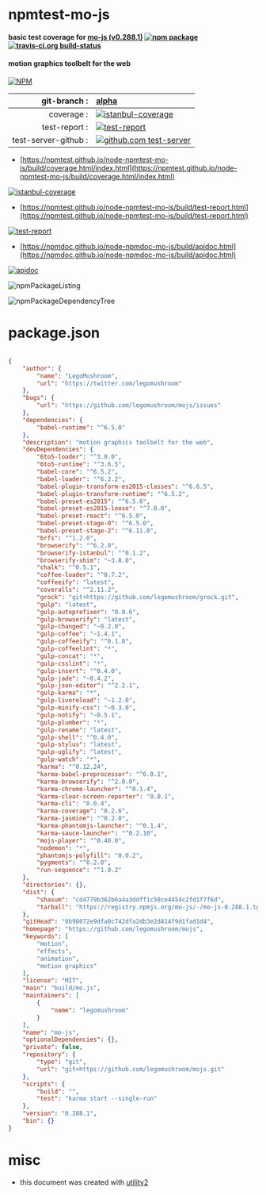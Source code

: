 # npmtest-mo-js

#### basic test coverage for  [mo-js (v0.288.1)](https://github.com/legomushroom/mojs)  [![npm package](https://img.shields.io/npm/v/npmtest-mo-js.svg?style=flat-square)](https://www.npmjs.org/package/npmtest-mo-js) [![travis-ci.org build-status](https://api.travis-ci.org/npmtest/node-npmtest-mo-js.svg)](https://travis-ci.org/npmtest/node-npmtest-mo-js)

#### motion graphics toolbelt for the web

[![NPM](https://nodei.co/npm/mo-js.png?downloads=true&downloadRank=true&stars=true)](https://www.npmjs.com/package/mo-js)

| git-branch : | [alpha](https://github.com/npmtest/node-npmtest-mo-js/tree/alpha)|
|--:|:--|
| coverage : | [![istanbul-coverage](https://npmtest.github.io/node-npmtest-mo-js/build/coverage.badge.svg)](https://npmtest.github.io/node-npmtest-mo-js/build/coverage.html/index.html)|
| test-report : | [![test-report](https://npmtest.github.io/node-npmtest-mo-js/build/test-report.badge.svg)](https://npmtest.github.io/node-npmtest-mo-js/build/test-report.html)|
| test-server-github : | [![github.com test-server](https://npmtest.github.io/node-npmtest-mo-js/GitHub-Mark-32px.png)](https://npmtest.github.io/node-npmtest-mo-js/build/app/index.html) | | build-artifacts : | [![build-artifacts](https://npmtest.github.io/node-npmtest-mo-js/glyphicons_144_folder_open.png)](https://github.com/npmtest/node-npmtest-mo-js/tree/gh-pages/build)|

- [https://npmtest.github.io/node-npmtest-mo-js/build/coverage.html/index.html](https://npmtest.github.io/node-npmtest-mo-js/build/coverage.html/index.html)

[![istanbul-coverage](https://npmtest.github.io/node-npmtest-mo-js/build/screenCapture.buildCi.browser.%252Ftmp%252Fbuild%252Fcoverage.lib.html.png)](https://npmtest.github.io/node-npmtest-mo-js/build/coverage.html/index.html)

- [https://npmtest.github.io/node-npmtest-mo-js/build/test-report.html](https://npmtest.github.io/node-npmtest-mo-js/build/test-report.html)

[![test-report](https://npmtest.github.io/node-npmtest-mo-js/build/screenCapture.buildCi.browser.%252Ftmp%252Fbuild%252Ftest-report.html.png)](https://npmtest.github.io/node-npmtest-mo-js/build/test-report.html)

- [https://npmdoc.github.io/node-npmdoc-mo-js/build/apidoc.html](https://npmdoc.github.io/node-npmdoc-mo-js/build/apidoc.html)

[![apidoc](https://npmdoc.github.io/node-npmdoc-mo-js/build/screenCapture.buildCi.browser.%252Ftmp%252Fbuild%252Fapidoc.html.png)](https://npmdoc.github.io/node-npmdoc-mo-js/build/apidoc.html)

![npmPackageListing](https://npmtest.github.io/node-npmtest-mo-js/build/screenCapture.npmPackageListing.svg)

![npmPackageDependencyTree](https://npmtest.github.io/node-npmtest-mo-js/build/screenCapture.npmPackageDependencyTree.svg)



# package.json

```json

{
    "author": {
        "name": "LegoMushroom",
        "url": "https://twitter.com/legomushroom"
    },
    "bugs": {
        "url": "https://github.com/legomushroom/mojs/issues"
    },
    "dependencies": {
        "babel-runtime": "^6.5.0"
    },
    "description": "motion graphics toolbelt for the web",
    "devDependencies": {
        "6to5-loader": "^3.0.0",
        "6to5-runtime": "^3.6.5",
        "babel-core": "^6.5.2",
        "babel-loader": "^6.2.2",
        "babel-plugin-transform-es2015-classes": "^6.6.5",
        "babel-plugin-transform-runtime": "^6.5.2",
        "babel-preset-es2015": "^6.5.0",
        "babel-preset-es2015-loose": "^7.0.0",
        "babel-preset-react": "^6.5.0",
        "babel-preset-stage-0": "^6.5.0",
        "babel-preset-stage-2": "^6.11.0",
        "brfs": "^1.2.0",
        "browserify": "^6.2.0",
        "browserify-istanbul": "^0.1.2",
        "browserify-shim": "~3.8.0",
        "chalk": "^0.5.1",
        "coffee-loader": "^0.7.2",
        "coffeeify": "latest",
        "coveralls": "^2.11.2",
        "grock": "git+https://github.com/legomushroom/grock.git",
        "gulp": "latest",
        "gulp-autoprefixer": "0.0.6",
        "gulp-browserify": "latest",
        "gulp-changed": "~0.2.0",
        "gulp-coffee": "~1.4.1",
        "gulp-coffeeify": "^0.1.8",
        "gulp-coffeelint": "*",
        "gulp-concat": "*",
        "gulp-csslint": "*",
        "gulp-insert": "^0.4.0",
        "gulp-jade": "~0.4.2",
        "gulp-json-editor": "^2.2.1",
        "gulp-karma": "*",
        "gulp-livereload": "~1.2.0",
        "gulp-minify-css": "~0.3.0",
        "gulp-notify": "~0.5.1",
        "gulp-plumber": "*",
        "gulp-rename": "latest",
        "gulp-shell": "^0.4.0",
        "gulp-stylus": "latest",
        "gulp-uglify": "latest",
        "gulp-watch": "*",
        "karma": "^0.12.24",
        "karma-babel-preprocessor": "^6.0.1",
        "karma-browserify": "^2.0.0",
        "karma-chrome-launcher": "^0.1.4",
        "karma-clear-screen-reporter": "0.0.1",
        "karma-cli": "0.0.4",
        "karma-coverage": "0.2.6",
        "karma-jasmine": "^0.2.0",
        "karma-phantomjs-launcher": "^0.1.4",
        "karma-sauce-launcher": "^0.2.10",
        "mojs-player": "^0.40.0",
        "nodemon": "*",
        "phantomjs-polyfill": "0.0.2",
        "pygments": "^0.2.0",
        "run-sequence": "^1.0.2"
    },
    "directories": {},
    "dist": {
        "shasum": "cd4779b362b6a4a3ddff1c50ce4454c2fd1f7f6d",
        "tarball": "https://registry.npmjs.org/mo-js/-/mo-js-0.288.1.tgz"
    },
    "gitHead": "0b98072e9dfa0c742dfa2db3e2d414f9d1fad1d4",
    "homepage": "https://github.com/legomushroom/mojs",
    "keywords": [
        "motion",
        "effects",
        "animation",
        "motion graphics"
    ],
    "license": "MIT",
    "main": "build/mo.js",
    "maintainers": [
        {
            "name": "legomushroom"
        }
    ],
    "name": "mo-js",
    "optionalDependencies": {},
    "private": false,
    "repository": {
        "type": "git",
        "url": "git+https://github.com/legomushroom/mojs.git"
    },
    "scripts": {
        "build": "",
        "test": "karma start --single-run"
    },
    "version": "0.288.1",
    "bin": {}
}
```



# misc
- this document was created with [utility2](https://github.com/kaizhu256/node-utility2)
